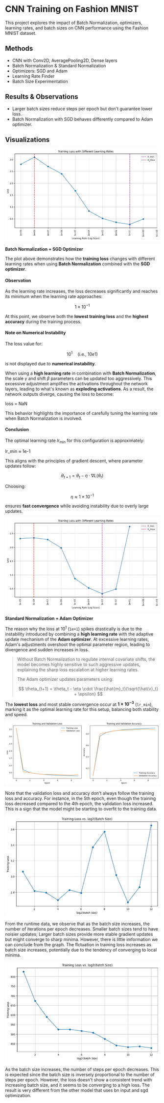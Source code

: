 # CNN Training on Fashion MNIST

This project explores the impact of Batch Normalization, optimizers, learning rates, and batch sizes on CNN performance using the Fashion MNIST dataset.

## Methods
- CNN with Conv2D, AveragePooling2D, Dense layers
- Batch Normalization & Standard Normalization
- Optimizers: SGD and Adam
- Learning Rate Finder
- Batch Size Experimentation

## Results & Observations
- Larger batch sizes reduce steps per epoch but don't guarantee lower loss.
- Batch Normalization with SGD behaves differently compared to Adam optimizer.

## Visualizations
![image_1.png](./image_1.png)

**Batch Normalization + SGD Optimizer**

The plot above demonstrates how the **training loss** changes with different learning rates when using **Batch Normalization** combined with the **SGD optimizer**.

#### **Observation**
As the learning rate increases, the loss decreases significantly and reaches its minimum when the learning rate approaches:

$$
1 \times 10^{-1}
$$

At this point, we observe both the **lowest training loss** and the **highest accuracy** during the training process.

#### **Note on Numerical Instability**
The loss value for:

$$
10^{1} \quad (\text{i.e., } 10e1)
$$

is not displayed due to **numerical instability**.

When using a **high learning rate** in combination with **Batch Normalization**, the scale $\gamma$ and shift $\beta$ parameters can be updated too aggressively. This excessive adjustment amplifies the activations throughout the network layers, leading to what's known as **exploding activations**. As a result, the network outputs diverge, causing the loss to become:

loss = NaN

This behavior highlights the importance of carefully tuning the learning rate when Batch Normalization is involved.


#### **Conclusion**
The optimal learning rate $lr_{\text{min}}$ for this configuration is approximately:

lr_min ≈ 1e-1

This aligns with the principles of gradient descent, where parameter updates follow:

$$
\theta_{t+1} = \theta_t - \eta \cdot \nabla L(\theta_t)
$$

Choosing:

$$
\eta \approx 1 \times 10^{-1}
$$

ensures **fast convergence** while avoiding instability due to overly large updates.

![image_2.png](./image_2.png)

**Standard Normalization + Adam Optimizer**

The reason why the loss at $10^{1}$ (`1e+1`) spikes drastically is due to the instability introduced by combining a **high learning rate** with the adaptive update mechanism of the **Adam optimizer**. At excessive learning rates, Adam's adjustments overshoot the optimal parameter region, leading to divergence and sudden increases in loss.
>
> Without Batch Normalization to regulate internal covariate shifts, the model becomes highly sensitive to such aggressive updates, explaining the sharp loss escalation at higher learning rates.
>
> The Adam optimizer updates parameters using:
>
> $$
> \theta_{t+1} = \theta_t - \eta \cdot \frac{\hat{m}_t}{\sqrt{\hat{v}_t} + \epsilon}
> $$

The **lowest loss** and most stable convergence occur at **$1 \times 10^{-3}$** (`lr_min`), marking it as the optimal learning rate for this setup, balancing both stability and speed.

![image_3.png](./image_3.png)

Note that the validation loss and accuracy don't always follow the training loss and accuracy. For instance, in the 5th epoch, even though the training loss decreased compared to the 4th epoch, the validation loss increased. This is a sign that the model might be starting to overfit to the training data.

![image_4.png](./image_4.png)

From the runtime data, we observe that as the batch size increases, the number of iterations per epoch decreases. Smaller batch sizes tend to have noisier updates; Larger batch sizes provide more stable gradient updates but might converge to sharp minima. However, there is little imformation we can conclude from the graph. The flctuation in training loss increases as batch size increases, potentially due to the tendency of converging to local minima.

![image_5.png](./image_5.png)

As the batch size increases, the number of steps per epoch decreases. This is expected since the batch size is inversely proportional to the number of steps per epoch. However, the loss doesn't show a consistent trend with increasing batch size, and it seems to be converging to a high loss. The result is very different from the other model that uses bn input and sgd optimization.

